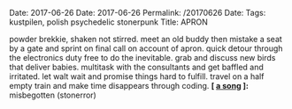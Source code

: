 Date: 2017-06-26
Date: 2017-06-26
Permalink: /20170626
Date: 
Tags:  kustpilen, polish psychedelic stonerpunk
Title: APRON
  
powder brekkie, shaken not stirred. meet an old buddy then mistake a seat by a gate and sprint on final call on account of apron. quick detour through the electronics duty free to do the inevitable. grab and discuss new birds that deliver babies. multitask with the consultants and get baffled and irritated. let walt wait and promise things hard to fulfill. travel on a half empty train and make time disappears through coding.
**[ [a song](https://www.youtube.com/watch?v=Xn2fYdYy3G0) ]:** misbegotten (stonerror)